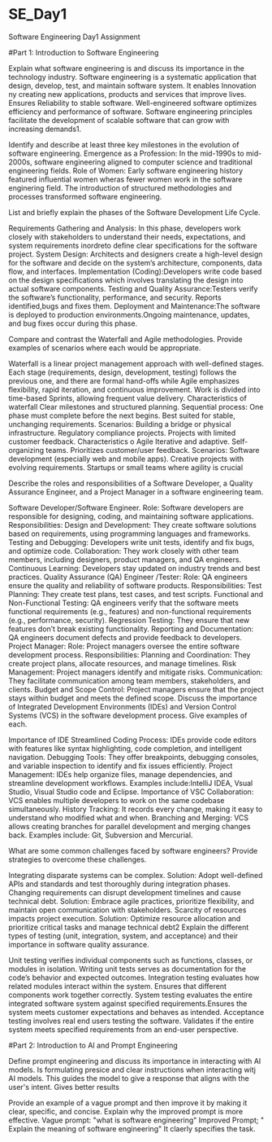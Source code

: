 # SE_Day1
Software Engineering Day1 Assignment

#Part 1: Introduction to Software Engineering

Explain what software engineering is and discuss its importance in the technology industry.
Software engineering is a systematic application that design, develop, test, and maintain software system. It enables Innovation ny creating new applications, products and services that improve lives.
Ensures Reliability to stable software.
Well-engineered software optimizes efficiency and performance of software.
Software engineering principles facilitate the development of scalable software that can grow with increasing demands1.

Identify and describe at least three key milestones in the evolution of software engineering.
Emergence as a Profession: In the mid-1990s to mid-2000s, software engineering aligned to computer science and traditional engineering fields.
Role of Women: Early software engineering history featured influential women wheras fewer women work in the software enginering field.
The introduction of structured methodologies and processes transformed software engineering.

List and briefly explain the phases of the Software Development Life Cycle.

Requirements Gathering and Analysis:
In this phase, developers work closely with stakeholders to understand their needs, expectations, and system requirements inordreto define clear specifications for the software project.
System Design: Architects and designers create a high-level design for the software and  decide on the system’s architecture, components, data flow, and interfaces.
Implementation (Coding):Developers write code based on the design specifications which involves translating the design into actual software components.
Testing and Quality Assurance:Testers verify the software’s functionality, performance, and security. Reports identified,bugs and fixes them.
Deployment and Maintenance:The software is deployed to production environments.Ongoing maintenance, updates, and bug fixes occur during this phase.

Compare and contrast the Waterfall and Agile methodologies. Provide examples of scenarios where each would be appropriate.

Waterfall is a linear project management approach with well-defined stages. Each stage (requirements, design, development, testing) follows the previous one, and there are formal hand-offs while Agile emphasizes flexibility, rapid iteration, and continuous improvement. Work is divided into time-based Sprints, allowing frequent value delivery.
Characteristics of waterfall
Clear milestones and structured planning.
Sequential process: One phase must complete before the next begins.
Best suited for stable, unchanging requirements.
Scenarios:
Building a bridge or physical infrastructure.
Regulatory compliance projects.
Projects with limited customer feedback. 
Characteristics o Agile
Iterative and adaptive.
Self-organizing teams.
Prioritizes customer/user feedback.
Scenarios:
Software development (especially web and mobile apps).
Creative projects with evolving requirements.
Startups or small teams where agility is crucial

Describe the roles and responsibilities of a Software Developer, a Quality Assurance Engineer, and a Project Manager in a software engineering team.

Software Developer/Software Engineer.
Role: Software developers are responsible for designing, coding, and maintaining software applications.
Responsibilities:
Design and Development: They create software solutions based on requirements, using programming languages and frameworks.
Testing and Debugging: Developers write unit tests, identify and fix bugs, and optimize code.
Collaboration: They work closely with other team members, including designers, product managers, and QA engineers.
Continuous Learning: Developers stay updated on industry trends and best practices.
Quality Assurance (QA) Engineer /Tester:
Role: QA engineers ensure the quality and reliability of software products.
Responsibilities:
Test Planning: They create test plans, test cases, and test scripts.
Functional and Non-Functional Testing: QA engineers verify that the software meets functional requirements (e.g., features) and non-functional requirements (e.g., performance, security).
Regression Testing: They ensure that new features don’t break existing functionality.
Reporting and Documentation: QA engineers document defects and provide feedback to developers.
Project Manager:
Role: Project managers oversee the entire software development process.
Responsibilities:
Planning and Coordination: They create project plans, allocate resources, and manage timelines.
Risk Management: Project managers identify and mitigate risks.
Communication: They facilitate communication among team members, stakeholders, and clients.
Budget and Scope Control: Project managers ensure that the project stays within budget and meets the defined scope.
Discuss the importance of Integrated Development Environments (IDEs) and Version Control Systems (VCS) in the software development process. Give examples of each.

Importance of IDE
Streamlined Coding Process: IDEs provide code editors with features like syntax highlighting, code completion, and intelligent navigation.
Debugging Tools: They offer breakpoints, debugging consoles, and variable inspection to identify and fix issues efficiently.
Project Management: IDEs help organize files, manage dependencies, and streamline development workflows. 
Examples include:IntelliJ IDEA, Vsual Studio, Visual Studio code and Eclipse.
Importance of VSC
Collaboration: VCS enables multiple developers to work on the same codebase simultaneously.
History Tracking: It records every change, making it easy to understand who modified what and when.
Branching and Merging: VCS allows creating branches for parallel development and merging changes back. 
Examples include: Git, Subversion and Mercurial.

What are some common challenges faced by software engineers? Provide strategies to overcome these challenges.

Integrating disparate systems can be complex.
Solution:
Adopt well-defined APIs and standards and test thoroughly during integration phases.
Changing requirements can disrupt development timelines and cause technical debt.
Solution:
Embrace agile practices, prioritize flexibility, and maintain open communication with stakeholders.
Scarcity of resources impacts project execution.
Solution:
Optimize resource allocation and prioritize critical tasks and manage technical debt2
Explain the different types of testing (unit, integration, system, and acceptance) and their importance in software quality assurance.

Unit testing verifies individual components such as functions, classes, or modules in isolation. Writing unit tests serves as documentation for the code’s behavior and expected outcomes.
 Integration testing evaluates how related modules interact within the system.  Ensures that different components work together correctly.
System testing evaluates the entire integrated software system against specified requirements.Ensures the system meets customer expectations and behaves as intended. 
Acceptance testing involves real end users testing the software. Validates if the entire system meets specified requirements from an end-user perspective.

#Part 2: Introduction to AI and Prompt Engineering


Define prompt engineering and discuss its importance in interacting with AI models.
Is formulating presice and clear instructions when interacting witj AI models.
This guides the model to give a response that aligns with the user's intent. Gives better results

Provide an example of a vague prompt and then improve it by making it clear, specific, and concise. Explain why the improved prompt is more effective.
Vague prompt: "what is software engineering"
Improved Prompt; " Explain the meaning of software engineering"
It claerly specifies the task.
